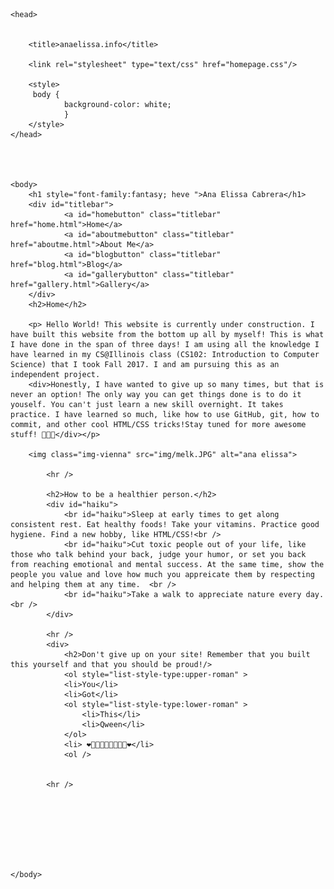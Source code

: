 <html>

	<head>
	
	
		<title>anaelissa.info</title>
		
		<link rel="stylesheet" type="text/css" href="homepage.css"/>

		<style>
		 body {
				background-color: white;
				}
		</style>
	</head>

 	


 	<body>
 		<h1 style="font-family:fantasy; heve ">Ana Elissa Cabrera</h1>
 		<div id="titlebar">
				<a id="homebutton" class="titlebar" href="home.html">Home</a>
				<a id="aboutmebutton" class="titlebar" href="aboutme.html">About Me</a>
				<a id="blogbutton" class="titlebar" href="blog.html">Blog</a>
				<a id="gallerybutton" class="titlebar" href="gallery.html">Gallery</a>
		</div>
		<h2>Home</h2>

		<p> Hello World! This website is currently under construction. I have built this website from the bottom up all by myself! This is what I have done in the span of three days! I am using all the knowledge I have learned in my CS@Illinois class (CS102: Introduction to Computer Science) that I took Fall 2017. I and am pursuing this as an independent project. 
		<div>Honestly, I have wanted to give up so many times, but that is never an option! The only way you can get things done is to do it youself. You can't just learn a new skill overnight. It takes practice. I have learned so much, like how to use GitHub, git, how to commit, and other cool HTML/CSS tricks!Stay tuned for more awesome stuff! 👩🏻‍💻</div></p>
			
		<img class="img-vienna" src="img/melk.JPG" alt="ana elissa"> 

			<hr />
			
			<h2>How to be a healthier person.</h2>
			<div id="haiku">
				<br id="haiku">Sleep at early times to get along consistent rest. Eat healthy foods! Take your vitamins. Practice good hygiene. Find a new hobby, like HTML/CSS!<br />
				<br id="haiku">Cut toxic people out of your life, like those who talk behind your back, judge your humor, or set you back from reaching emotional and mental success. At the same time, show the people you value and love how much you appreicate them by respecting and helping them at any time.  <br />
				<br id="haiku">Take a walk to appreciate nature every day. <br />
			</div>
			
			<hr />
			<div>
				<h2>Don't give up on your site! Remember that you built this yourself and that you should be proud!/>
				<ol style="list-style-type:upper-roman" >
				<li>You</li>
				<li>Got</li>
				<ol style="list-style-type:lower-roman" >
					<li>This</li>
					<li>Qween</li>
				</ol>
				<li> ❤️👩🏻‍💼👩🏻‍💻👸🏻❤️</li>			
				<ol />

			
			<hr />
			



			



 	</body>


</html>
